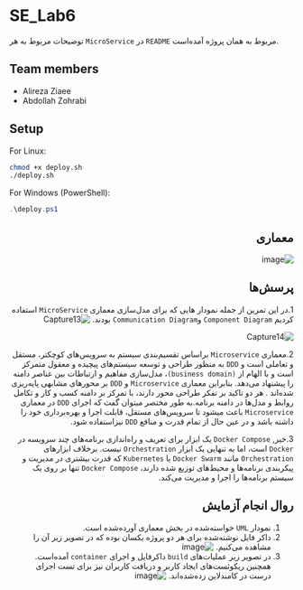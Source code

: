 # SE_Lab6

توضیحات مربوط به هر `MicroService` در `README` مربوط به همان پروژه آمده‌است.
## Team members
* Alireza Ziaee
* Abdollah Zohrabi

## Setup

For Linux:

```bash
chmod +x deploy.sh
./deploy.sh
```
For Windows (PowerShell):

```powershell
.\deploy.ps1
```

  <div dir='rtl'>

## معماری
![image](https://github.com/Abz81/SE_Lab6/assets/45371919/1a77169f-a74f-406a-9cec-503629f87fbf)


## پرسش‌ها
1.در این تمرین از جمله نمودار هایی که برای مدل‌سازی معماری `MicroService` استفاده کردیم `Component Diagram` و`Communication Diagram` بودند.
![Capture13](https://github.com/Abz81/SE_Lab6/assets/101315890/6631e216-d65c-42e6-a7d9-eacc26203dd8)

![Capture14](https://github.com/Abz81/SE_Lab6/assets/101315890/6ef8a2b5-9d12-44e0-9526-bbbeb1cf9ae5)



2.معماری `Microservice` براساس تقسیم‌بندی سیستم به سرویس‌های کوچکتر، مستقل و تعاملی است و `DDD` به منظور طراحی و توسعه سیستم‌های پیچیده و معقول متمرکز است و با الهام از `(business domain)`، مدل‌سازی مفاهیم و ارتباطات بین عناصر دامنه را پیشنهاد می‌دهد. بنابراین معماری `Microservice` و `DDD` بر محور‌های مشابهی پایه‌ریزی شده‌اند . هر دو تاکید بر تفکر طراحی محور دارند، با تمرکز بر دامنه کسب و کار و تکامل روابط و مدل‌ها در دامنه برنامه.به طور مختصر میتوان گفت که اجرای `DDD` در معماری `Microservice` باعث میشود  تا سرویس‌های مستقل، قابلت اجرا و بهره‌برداری خود را داشته باشد و در عین حال از تمام قدرت و منافع `DDD` نیزاستفاده شود.

3.خیر, `Docker Compose` یک ابزار برای تعریف و راه‌اندازی برنامه‌های چند سرویسه در `Docker` است، اما به تنهایی یک ابزار `Orchestration` نیست. برخلاف ابزارهای `Orchestration` مانند `Docker Swarm` یا `Kubernetes` که قدرت بیشتری در مدیریت و پیکربندی برنامه‌ها و محیط‌های توزیع شده دارند، `Docker Compose` تنها بر روی یک سیستم برنامه‌ها را اجرا و مدیریت می‌کند.

## روال انجام آزمایش

1. نمودار `UML` خواسته‌شده در بخش معماری آورده‌شده است.
2. داکر فایل نوشته‌شده برای هر دو پروژه یکسان بوده که در تصویر زیر آن را مشاهده می‌کنیم.
   ![image](https://github.com/Abz81/SE_Lab6/assets/45371919/20ac29f6-686e-4e8e-976c-46292479eb5e)
3. در تصویر زیر عملیات‌های `build` داکرفایل و اجرای `container` آمده‌است. همچنین ریکوئست‌های ایجاد کاربر و دریافت کاربران نیز برای تست اجرای درست در کامندلاین زده‌شده‌اند.
  ![image](https://github.com/Abz81/SE_Lab6/assets/45371919/1fe5ddfd-5b76-4bb6-8b98-97dedbfc9bdd)

